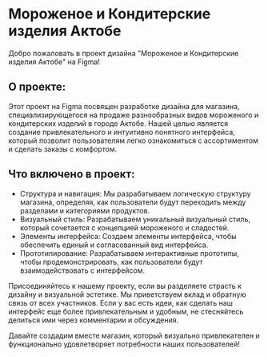 # Мороженое и Кондитерские изделия Актобе
Добро пожаловать в проект дизайна "Мороженое и Кондитерские изделия Актобе" на Figma!

## О проекте:
Этот проект на Figma посвящен разработке дизайна для магазина, специализирующегося на продаже разнообразных видов мороженого и кондитерских изделий в городе Актобе. Нашей целью является создание привлекательного и интуитивно понятного интерфейса, который позволит пользователям легко ознакомиться с ассортиментом и сделать заказы с комфортом.

## Что включено в проект:
- Структура и навигация: Мы разрабатываем логическую структуру магазина, определяя, как пользователи будут переходить между разделами и категориями продуктов.
- Визуальный стиль: Разрабатываем уникальный визуальный стиль, который сочетается с концепцией мороженого и сладостей.
- Элементы интерфейса: Создаем элементы интерфейса, чтобы обеспечить единый и согласованный вид интерфейса.
- Прототипирование: Разрабатываем интерактивные прототипы, чтобы продемонстрировать, как пользователи будут взаимодействовать с интерфейсом.

Присоединяйтесь к нашему проекту, если вы разделяете страсть к дизайну и визуальной эстетике. Мы приветствуем вклад и обратную связь от всех участников. Если у вас есть идеи, как сделать наш интерфейс еще более привлекательным и удобным, не стесняйтесь делиться ими через комментарии и обсуждения.

Давайте создадим вместе магазин, который визуально привлекателен и функционально удовлетворяет потребности наших пользователей!

